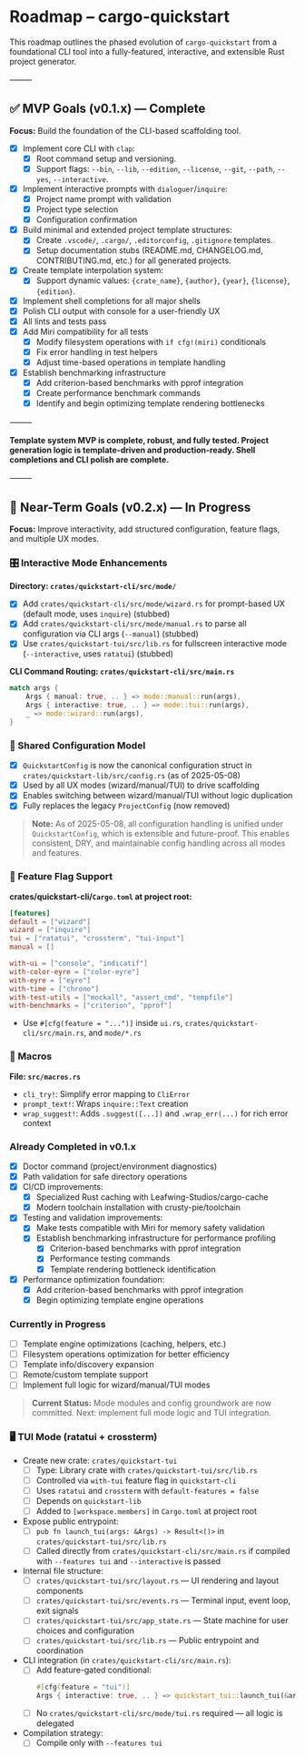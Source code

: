 # Roadmap – cargo-quickstart

This roadmap outlines the phased evolution of `cargo-quickstart` from a foundational CLI tool into a fully-featured, interactive, and extensible Rust project generator.

⸻

## ✅ MVP Goals (v0.1.x) — Complete

**Focus:** Build the foundation of the CLI-based scaffolding tool.

-   [x] Implement core CLI with `clap`:
    -   [x] Root command setup and versioning.
    -   [x] Support flags: `--bin`, `--lib`, `--edition`, `--license`, `--git`, `--path`, `--yes`, `--interactive`.
-   [x] Implement interactive prompts with `dialoguer`/`inquire`:
    -   [x] Project name prompt with validation
    -   [x] Project type selection
    -   [x] Configuration confirmation
-   [x] Build minimal and extended project template structures:
    -   [x] Create `.vscode/`, `.cargo/`, `.editorconfig`, `.gitignore` templates.
    -   [x] Setup documentation stubs (README.md, CHANGELOG.md, CONTRIBUTING.md, etc.) for all generated projects.
-   [x] Create template interpolation system:
    -   [x] Support dynamic values: `{crate_name}`, `{author}`, `{year}`, `{license}`, `{edition}`.
-   [x] Implement shell completions for all major shells
-   [x] Polish CLI output with console for a user-friendly UX
-   [x] All lints and tests pass
-   [x] Add Miri compatibility for all tests
    -   [x] Modify filesystem operations with `if cfg!(miri)` conditionals
    -   [x] Fix error handling in test helpers
    -   [x] Adjust time-based operations in template handling
-   [x] Establish benchmarking infrastructure
    -   [x] Add criterion-based benchmarks with pprof integration
    -   [x] Create performance benchmark commands
    -   [x] Identify and begin optimizing template rendering bottlenecks

⸻

**Template system MVP is complete, robust, and fully tested. Project generation logic is template-driven and production-ready. Shell completions and CLI polish are complete.**

⸻

## 🔄 Near-Term Goals (v0.2.x) — In Progress

**Focus:** Improve interactivity, add structured configuration, feature flags, and multiple UX modes.

### 🎛️ Interactive Mode Enhancements

**Directory: `crates/quickstart-cli/src/mode/`**

- [x] Add `crates/quickstart-cli/src/mode/wizard.rs` for prompt-based UX (default mode, uses `inquire`) (stubbed)
- [x] Add `crates/quickstart-cli/src/mode/manual.rs` to parse all configuration via CLI args (`--manual`) (stubbed)
- [x] Use `crates/quickstart-tui/src/lib.rs` for fullscreen interactive mode (`--interactive`, uses `ratatui`) (stubbed)

**CLI Command Routing: `crates/quickstart-cli/src/main.rs`**

```rust
match args {
    Args { manual: true, .. } => mode::manual::run(args),
    Args { interactive: true, .. } => mode::tui::run(args),
    _ => mode::wizard::run(args),
}
```

### 🧠 Shared Configuration Model

- [x] `QuickstartConfig` is now the canonical configuration struct in `crates/quickstart-lib/src/config.rs` (as of 2025-05-08)
- [x] Used by all UX modes (wizard/manual/TUI) to drive scaffolding
- [x] Enables switching between wizard/manual/TUI without logic duplication
- [x] Fully replaces the legacy `ProjectConfig` (now removed)

> **Note:** As of 2025-05-08, all configuration handling is unified under `QuickstartConfig`, which is extensible and future-proof. This enables consistent, DRY, and maintainable config handling across all modes and features.

### 🧩 Feature Flag Support

**crates/quickstart-cli/`Cargo.toml` at project root:**

```toml
[features]
default = ["wizard"]
wizard = ["inquire"]
tui = ["ratatui", "crossterm", "tui-input"]
manual = []

with-ui = ["console", "indicatif"]
with-color-eyre = ["color-eyre"]
with-eyre = ["eyre"]
with-time = ["chrono"]
with-test-utils = ["mockall", "assert_cmd", "tempfile"]
with-benchmarks = ["criterion", "pprof"]
```

- Use `#[cfg(feature = "...")]` inside `ui.rs`, `crates/quickstart-cli/src/main.rs`, and `mode/*.rs`

### 🧰 Macros

**File: `src/macros.rs`**

- `cli_try!`: Simplify error mapping to `CliError`
- `prompt_text!`: Wraps `inquire::Text` creation
- `wrap_suggest!`: Adds `.suggest([...])` and `.wrap_err(...)` for rich error context

### Already Completed in v0.1.x

-   [x] Doctor command (project/environment diagnostics)
-   [x] Path validation for safe directory operations
-   [x] CI/CD improvements:
    -   [x] Specialized Rust caching with Leafwing-Studios/cargo-cache
    -   [x] Modern toolchain installation with crusty-pie/toolchain
-   [x] Testing and validation improvements:
    -   [x] Make tests compatible with Miri for memory safety validation
    -   [x] Establish benchmarking infrastructure for performance profiling
        -   [x] Criterion-based benchmarks with pprof integration
        -   [x] Performance testing commands
        -   [x] Template rendering bottleneck identification
-   [x] Performance optimization foundation:
    -   [x] Add criterion-based benchmarks with pprof integration
    -   [x] Begin optimizing template engine operations

### Currently in Progress

- [ ] Template engine optimizations (caching, helpers, etc.)
- [ ] Filesystem operations optimization for better efficiency
- [ ] Template info/discovery expansion
- [ ] Remote/custom template support
- [ ] Implement full logic for wizard/manual/TUI modes

> **Current Status:** Mode modules and config groundwork are now committed. Next: implement full mode logic and TUI integration.

### 🖥️ TUI Mode (ratatui + crossterm)

- Create new crate: `crates/quickstart-tui`
    - [ ] Type: Library crate with `crates/quickstart-tui/src/lib.rs`
    - [ ] Controlled via `with-tui` feature flag in `quickstart-cli`
    - [ ] Uses `ratatui` and `crossterm` with `default-features = false`
    - [ ] Depends on `quickstart-lib`
    - [ ] Added to `[workspace.members]` in `Cargo.toml` at project root

- Expose public entrypoint:
    - [ ] `pub fn launch_tui(args: &Args) -> Result<()>` in `crates/quickstart-tui/src/lib.rs`
    - [ ] Called directly from `crates/quickstart-cli/src/main.rs` if compiled with `--features tui` and `--interactive` is passed

- Internal file structure:
    - [ ] `crates/quickstart-tui/src/layout.rs` — UI rendering and layout components
    - [ ] `crates/quickstart-tui/src/events.rs` — Terminal input, event loop, exit signals
    - [ ] `crates/quickstart-tui/src/app_state.rs` — State machine for user choices and configuration
    - [ ] `crates/quickstart-tui/src/lib.rs` — Public entrypoint and coordination

- CLI integration (in `crates/quickstart-cli/src/main.rs`):
    - [ ] Add feature-gated conditional:
        ```rust
        #[cfg(feature = "tui")]
        Args { interactive: true, .. } => quickstart_tui::launch_tui(&args),
        ```
    - [ ] No `crates/quickstart-cli/src/mode/tui.rs` required — all logic is delegated

- Compilation strategy:
    - [ ] Compile only with `--features tui`